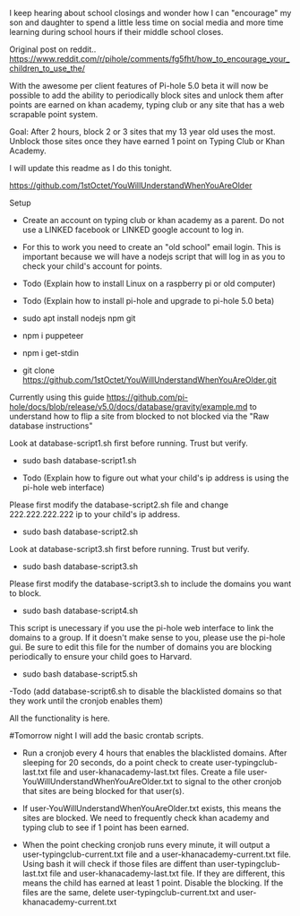 
I keep hearing about school closings and wonder how I can "encourage" my son and daughter to spend a little less time on social media and more time learning during school hours if their middle school closes.

Original post on reddit..
https://www.reddit.com/r/pihole/comments/fg5fht/how_to_encourage_your_children_to_use_the/

With the awesome per client features of Pi-hole 5.0 beta it will now be possible to add the ability to periodically block sites and unlock them after points are earned on khan academy, typing club or any site that has a web scrapable point system.

Goal:  After 2 hours, block 2 or 3 sites that my 13 year old uses the most.  Unblock those sites once they have earned 1 point on Typing Club or Khan Academy.

I will update this readme as I do this tonight. 

https://github.com/1stOctet/YouWillUnderstandWhenYouAreOlder

Setup
- Create an account on typing club or khan academy as a parent. Do not use a LINKED facebook or LINKED google account to log in. 

- For this to work you need to create an "old school" email login. This is important because we will have a nodejs script that will log in as you to check your child's account for points.

- Todo (Explain how to install Linux on a raspberry pi or old computer)

- Todo (Explain how to install pi-hole and upgrade to pi-hole 5.0 beta)

- sudo apt install nodejs npm git

- npm i puppeteer

- npm i get-stdin

- git clone https://github.com/1stOctet/YouWillUnderstandWhenYouAreOlder.git

Currently using this guide https://github.com/pi-hole/docs/blob/release/v5.0/docs/database/gravity/example.md
to understand how to flip a site from blocked to not blocked via the "Raw database instructions"

Look at database-script1.sh first before running. Trust but verify.
- sudo bash database-script1.sh 

- Todo (Explain how to figure out what your child's ip address is using the pi-hole web interface)

Please first modify the database-script2.sh file and change 222.222.222.222 ip to your child's ip address.
- sudo bash database-script2.sh 

Look at database-script3.sh first before running. Trust but verify.
- sudo bash database-script3.sh 

Please first modify the database-script3.sh to include the domains you want to block.
- sudo bash database-script4.sh 

This script is unecessary if you use the pi-hole web interface to link the domains to a group.
If it doesn't make sense to you, please use the pi-hole gui.
Be sure to edit this file for the number of domains you are blocking periodically to ensure your child goes to Harvard.
- sudo bash database-script5.sh 

-Todo (add database-script6.sh to disable the blacklisted domains so that they work until the cronjob enables them)

All the functionality is here.  

#Tomorrow night I will add the basic crontab scripts.  

- Run a cronjob every 4 hours that enables the blacklisted domains.  After sleeping for 20 seconds, do a point check to create user-typingclub-last.txt file and user-khanacademy-last.txt files.  Create a file user-YouWillUnderstandWhenYouAreOlder.txt to signal to the other cronjob that sites are being blocked for that user(s).

- If user-YouWillUnderstandWhenYouAreOlder.txt exists, this means the sites are blocked.  We need to frequently check khan academy and typing club to see if 1 point has been earned.  

- When the point checking cronjob runs every minute, it will output a user-typingclub-current.txt file and a user-khanacademy-current.txt file.  Using bash it will check if those files are diffent than user-typingclub-last.txt file and user-khanacademy-last.txt file.  If they are different, this means the child has earned at least 1 point.  Disable the blocking.  If the files are the same, delete user-typingclub-current.txt and user-khanacademy-current.txt 


